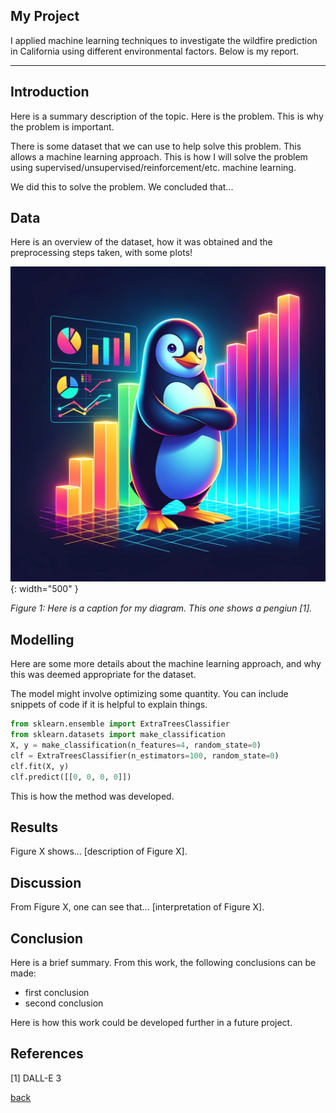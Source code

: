 ## My Project

I applied machine learning techniques to investigate the wildfire prediction in California using different environmental factors. Below is my report.

***

## Introduction 

Here is a summary description of the topic. Here is the problem. This is why the problem is important.

There is some dataset that we can use to help solve this problem. This allows a machine learning approach. This is how I will solve the problem using supervised/unsupervised/reinforcement/etc. machine learning.

We did this to solve the problem. We concluded that...

## Data

Here is an overview of the dataset, how it was obtained and the preprocessing steps taken, with some plots!

![](assets/IMG/datapenguin.png){: width="500" }

*Figure 1: Here is a caption for my diagram. This one shows a pengiun [1].*

## Modelling

Here are some more details about the machine learning approach, and why this was deemed appropriate for the dataset. 

The model might involve optimizing some quantity. You can include snippets of code if it is helpful to explain things.

```python
from sklearn.ensemble import ExtraTreesClassifier
from sklearn.datasets import make_classification
X, y = make_classification(n_features=4, random_state=0)
clf = ExtraTreesClassifier(n_estimators=100, random_state=0)
clf.fit(X, y)
clf.predict([[0, 0, 0, 0]])
```

This is how the method was developed.

## Results

Figure X shows... [description of Figure X].

## Discussion

From Figure X, one can see that... [interpretation of Figure X].

## Conclusion

Here is a brief summary. From this work, the following conclusions can be made:
* first conclusion
* second conclusion

Here is how this work could be developed further in a future project.

## References
[1] DALL-E 3

[back](./)

